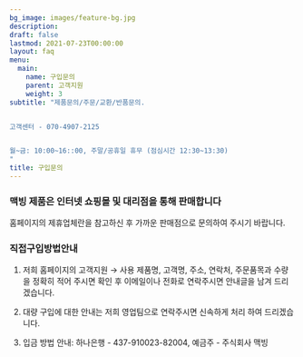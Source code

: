 ```yaml
---
bg_image: images/feature-bg.jpg
description: 
draft: false
lastmod: 2021-07-23T00:00:00
layout: faq
menu:
  main: 
    name: 구입문의 
    parent: 고객지원
    weight: 3
subtitle: "제품문의/주문/교환/반품문의. 


고객센터 - 070-4907-2125


월~금: 10:00~16::00, 주말/공휴일 휴무 (점심시간 12:30~13:30)
"
title: 구입문의  
---
```


### 맥빙 제품은  인터넷 쇼핑몰 및 대리점을 통해 판매합니다 

홈페이지의 제휴업체란을 참고하신 후 가까운 판매점으로 문의하여 주시기 바랍니다.

### 직접구입방법안내

1. 저희 홈페이지의 고객지원 → 사용 제품명, 고객명, 주소, 연락처, 주문품목과 수량을 정확히 적어 주시면 확인 후 이메일이나 전화로 연락주시면 안내글을 남겨 드리겠습니다.

2.  대량 구입에 대한 안내는 저희 영업팀으로 연락주시면 신속하게 처리 하여 드리겠습니다.

3. 입금 방법 안내: 하나은행 - 437-910023-82004, 예금주 - 주식회사 맥빙


